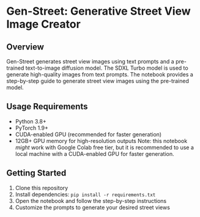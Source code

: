 # Gen-Street: Generative Street View Image Creator

## Overview

Gen-Street generates street view images using text prompts and a pre-trained text-to-image diffusion model. The SDXL Turbo model is used to generate high-quality images from text prompts. The notebook provides a step-by-step guide to generate street view images using the pre-trained model.

## Usage Requirements

- Python 3.8+
- PyTorch 1.9+
- CUDA-enabled GPU (recommended for faster generation)
- 12GB+ GPU memory for high-resolution outputs
  Note: this notebook _might_ work with Google Colab free tier, but it is recommended to use a local machine with a CUDA-enabled GPU for faster generation.

## Getting Started

1. Clone this repository
2. Install dependencies: `pip install -r requirements.txt`
3. Open the notebook and follow the step-by-step instructions
4. Customize the prompts to generate your desired street views
